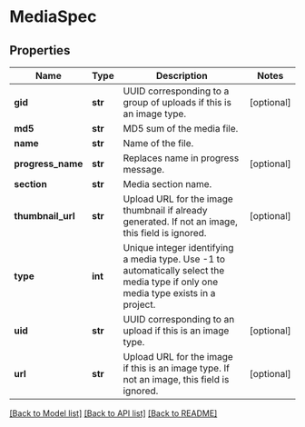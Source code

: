 # MediaSpec

## Properties
Name | Type | Description | Notes
------------ | ------------- | ------------- | -------------
**gid** | **str** | UUID corresponding to a group of uploads if this is an image type. | [optional] 
**md5** | **str** | MD5 sum of the media file. | 
**name** | **str** | Name of the file. | 
**progress_name** | **str** | Replaces name in progress message. | [optional] 
**section** | **str** | Media section name. | 
**thumbnail_url** | **str** | Upload URL for the image thumbnail if already generated. If not an image, this field is ignored. | [optional] 
**type** | **int** | Unique integer identifying a media type. Use -1 to automatically select the media type if only one media type exists in a project. | 
**uid** | **str** | UUID corresponding to an upload if this is an image type. | [optional] 
**url** | **str** | Upload URL for the image if this is an image type. If not an image, this field is ignored. | [optional] 

[[Back to Model list]](../README.md#documentation-for-models) [[Back to API list]](../README.md#documentation-for-api-endpoints) [[Back to README]](../README.md)


